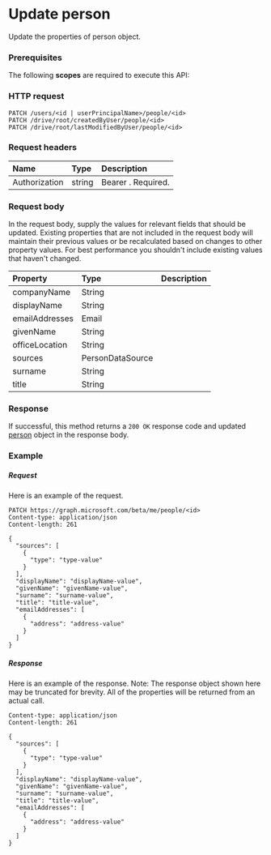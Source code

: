 # Update person

Update the properties of person object.
### Prerequisites
The following **scopes** are required to execute this API: 
### HTTP request
<!-- { "blockType": "ignored" } -->
```http
PATCH /users/<id | userPrincipalName>/people/<id>
PATCH /drive/root/createdByUser/people/<id>
PATCH /drive/root/lastModifiedByUser/people/<id>
```
### Request headers
| Name       | Type | Description|
|:-----------|:------|:----------|
| Authorization  | string  | Bearer <token>. Required. |

### Request body
In the request body, supply the values for relevant fields that should be updated. Existing properties that are not included in the request body will maintain their previous values or be recalculated based on changes to other property values. For best performance you shouldn't include existing values that haven't changed.

| Property	   | Type	|Description|
|:---------------|:--------|:----------|
|companyName|String||
|displayName|String||
|emailAddresses|Email||
|givenName|String||
|officeLocation|String||
|sources|PersonDataSource||
|surname|String||
|title|String||

### Response
If successful, this method returns a `200 OK` response code and updated [person](../resources/person.md) object in the response body.
### Example
##### Request
Here is an example of the request.
<!-- {
  "blockType": "request",
  "name": "update_person"
}-->
```http
PATCH https://graph.microsoft.com/beta/me/people/<id>
Content-type: application/json
Content-length: 261

{
  "sources": [
    {
      "type": "type-value"
    }
  ],
  "displayName": "displayName-value",
  "givenName": "givenName-value",
  "surname": "surname-value",
  "title": "title-value",
  "emailAddresses": [
    {
      "address": "address-value"
    }
  ]
}
```
##### Response
Here is an example of the response. Note: The response object shown here may be truncated for brevity. All of the properties will be returned from an actual call.
<!-- {
  "blockType": "response",
  "truncated": true,
  "@odata.type": "microsoft.graph.person"
} -->
```http
Content-type: application/json
Content-length: 261

{
  "sources": [
    {
      "type": "type-value"
    }
  ],
  "displayName": "displayName-value",
  "givenName": "givenName-value",
  "surname": "surname-value",
  "title": "title-value",
  "emailAddresses": [
    {
      "address": "address-value"
    }
  ]
}
```

<!-- uuid: 8fcb5dbc-d5aa-4681-8e31-b001d5168d79
2015-10-25 14:57:30 UTC -->
<!-- {
  "type": "#page.annotation",
  "description": "Update person",
  "keywords": "",
  "section": "documentation",
  "tocPath": ""
}-->